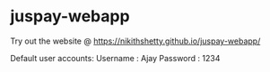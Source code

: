 # juspay-webapp

Try out the website @ https://nikithshetty.github.io/juspay-webapp/

Default user accounts:
Username : Ajay
Password : 1234
